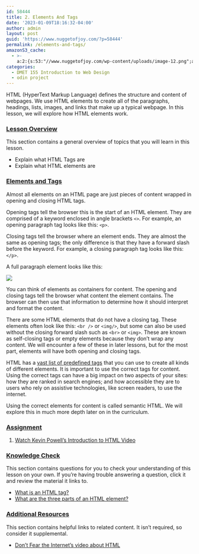```yaml
---
id: 58444
title: 2. Elements And Tags
date: '2023-01-09T18:16:32-04:00'
author: admin
layout: post
guid: 'https://www.nuggetofjoy.com/?p=58444'
permalink: /elements-and-tags/
amazonS3_cache:
  - >-
    a:2:{s:53:"//www.nuggetofjoy.com/wp-content/uploads/image-12.png";a:2:{s:2:"id";i:59373;s:11:"source_type";s:13:"media-library";}s:70:"//image-control-storage.s3.amazonaws.com/2023/01/12172223/image-12.png";a:2:{s:2:"id";i:59373;s:11:"source_type";s:13:"media-library";}}
categories:
  - DMET 155 Introduction to Web Design
  - odin project
---
```


HTML (HyperText Markup Language) defines the structure and content of webpages. We use HTML elements to create all of the paragraphs, headings, lists, images, and links that make up a typical webpage. In this lesson, we will explore how HTML elements work.

### [Lesson Overview](https://www.theodinproject.com/lessons/foundations-elements-and-tags#lesson-overview)

This section contains a general overview of topics that you will learn in this lesson.

- Explain what HTML Tags are
- Explain what HTML elements are

### [Elements and Tags](https://www.theodinproject.com/lessons/foundations-elements-and-tags#elements-and-tags)

Almost all elements on an HTML page are just pieces of content wrapped in opening and closing HTML tags.

Opening tags tell the browser this is the start of an HTML element. They are comprised of a keyword enclosed in angle brackets `<>`. For example, an opening paragraph tag looks like this: `<p>`.

Closing tags tell the browser where an element ends. They are almost the same as opening tags; the only difference is that they have a forward slash before the keyword. For example, a closing paragraph tag looks like this: `</p>`.

A full paragraph element looks like this:

![](https://image-control-storage.s3.amazonaws.com/2023/01/12172223/image-12.png)

You can think of elements as containers for content. The opening and closing tags tell the browser what content the element contains. The browser can then use that information to determine how it should interpret and format the content.

There are some HTML elements that do not have a closing tag. These elements often look like this: `<br />` or `<img/>`, but some can also be used without the closing forward slash such as `<br>` or `<img>`. These are known as self-closing tags or empty elements because they don’t wrap any content. We will encounter a few of these in later lessons, but for the most part, elements will have both opening and closing tags.

HTML has a [vast list of predefined tags](https://developer.mozilla.org/en-US/docs/Web/HTML/Element) that you can use to create all kinds of different elements. It is important to use the correct tags for content. Using the correct tags can have a big impact on two aspects of your sites: how they are ranked in search engines; and how accessible they are to users who rely on assistive technologies, like screen readers, to use the internet.

Using the correct elements for content is called semantic HTML. We will explore this in much more depth later on in the curriculum.

### [Assignment](https://www.theodinproject.com/lessons/foundations-elements-and-tags#assignment)

1. [Watch Kevin Powell’s Introduction to HTML Video](https://www.youtube.com/watch?v=LGQuIIv2RVA&list=PL4-IK0AVhVjM0xE0K2uZRvsM7LkIhsPT-)

### [Knowledge Check](https://www.theodinproject.com/lessons/foundations-elements-and-tags#knowledge-check)

This section contains questions for you to check your understanding of this lesson on your own. If you’re having trouble answering a question, click it and review the material it links to.

- [What is an HTML tag?](https://www.theodinproject.com/lessons/foundations-elements-and-tags#elements-and-tags)
- [What are the three parts of an HTML element?](https://www.theodinproject.com/lessons/foundations-elements-and-tags#elements-and-tags)

### [Additional Resources](https://www.theodinproject.com/lessons/foundations-elements-and-tags#additional-resources)

This section contains helpful links to related content. It isn’t required, so consider it supplemental.

- [Don’t Fear the Internet’s video about HTML](http://www.dontfeartheinternet.com/02-html)
